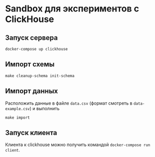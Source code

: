 # Sandbox для экспериментов с ClickHouse

## Запуск сервера

```
docker-compose up clickhouse
```

## Импорт схемы

```
make cleanup-schema init-schema
```

## Импорт данных

Расположить данные в файле `data.csv` (формат смотреть в `data-example.csv`) и выполнить

```
make import
```

## Запуск клиента

Клиента к clickhouse можно получить командой `docker-compose run client`.